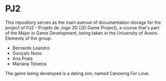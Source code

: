 # PJ2
This repository serves as the main avenue of documentation storage for the project of PJ2 - Projeto de Jogo 2D (2D Game Project), a course that's part of the Major in Game Development, being taken in the University of Aveiro.
Elements of the group:
  - Bernardo Leandro
  - Gonçalo Nuno
  - Ana Prata
  - Mariana Teixeira

The game being developed is a dating sim, named Canoeing For Love.
